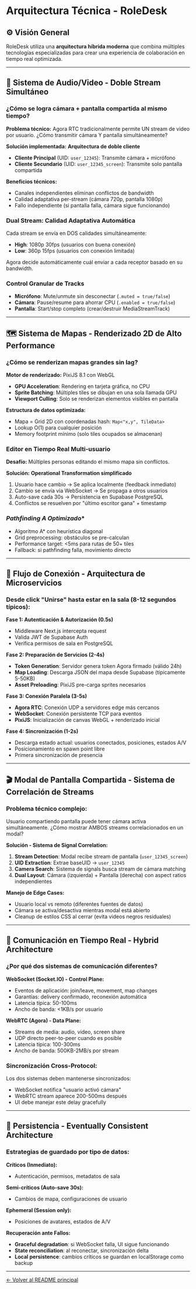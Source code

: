 # Arquitectura Técnica - RoleDesk

## ⚙️ Visión General

RoleDesk utiliza una **arquitectura híbrida moderna** que combina múltiples tecnologías especializadas para crear una experiencia de colaboración en tiempo real optimizada.

---

## 🎤 Sistema de Audio/Video - Doble Stream Simultáneo

### **¿Cómo se logra cámara + pantalla compartida al mismo tiempo?**

**Problema técnico:** Agora RTC tradicionalmente permite UN stream de video por usuario. ¿Cómo transmitir cámara Y pantalla simultáneamente?

**Solución implementada:** **Arquitectura de doble cliente**
- **Cliente Principal** (UID: `user_12345`): Transmite cámara + micrófono
- **Cliente Secundario** (UID: `user_12345_screen`): Transmite solo pantalla compartida

**Beneficios técnicos:**
- Canales independientes eliminan conflictos de bandwidth
- Calidad adaptativa per-stream (cámara 720p, pantalla 1080p)
- Fallo independiente (si pantalla falla, cámara sigue funcionando)

### **Dual Stream: Calidad Adaptativa Automática**
Cada stream se envía en DOS calidades simultáneamente:
- **High**: 1080p 30fps (usuarios con buena conexión)
- **Low**: 360p 15fps (usuarios con conexión limitada)

Agora decide automáticamente cuál enviar a cada receptor basado en su bandwidth.

### **Control Granular de Tracks**
- **Micrófono**: Mute/unmute sin desconectar (`.muted = true/false`)
- **Cámara**: Pause/resume para ahorrar CPU (`.enabled = true/false`) 
- **Pantalla**: Start/stop completo (crear/destruir MediaStreamTrack)

---

## 🗺️ Sistema de Mapas - Renderizado 2D de Alto Performance

### **¿Cómo se renderizan mapas grandes sin lag?**

**Motor de renderizado:** PixiJS 8.1 con WebGL
- **GPU Acceleration**: Rendering en tarjeta gráfica, no CPU
- **Sprite Batching**: Múltiples tiles se dibujan en una sola llamada GPU
- **Viewport Culling**: Solo se renderizan elementos visibles en pantalla

**Estructura de datos optimizada:**
- Mapa = Grid 2D con coordenadas hash: `Map<"x,y", TileData>`
- Lookup O(1) para cualquier posición
- Memory footprint mínimo (solo tiles ocupados se almacenan)

### **Editor en Tiempo Real Multi-usuario**
**Desafío:** Múltiples personas editando el mismo mapa sin conflictos.

**Solución:** **Operational Transformation simplificado**
1. Usuario hace cambio → Se aplica localmente (feedback inmediato)
2. Cambio se envía via WebSocket → Se propaga a otros usuarios
3. Auto-save cada 30s → Persistencia en Supabase PostgreSQL
4. Conflictos se resuelven por "último escritor gana" + timestamp

### **Pathfinding A* Optimizado**
- Algoritmo A* con heurística diagonal
- Grid preprocessing: obstáculos se pre-calculan
- Performance target: <5ms para rutas de 50+ tiles
- Fallback: si pathfinding falla, movimiento directo

---

## 🚪 Flujo de Conexión - Arquitectura de Microservicios

### **Desde click "Unirse" hasta estar en la sala (8-12 segundos típicos):**

**Fase 1: Autenticación & Autorización (0.5s)**
- Middleware Next.js intercepta request
- Valida JWT de Supabase Auth
- Verifica permisos de sala en PostgreSQL

**Fase 2: Preparación de Servicios (2-4s)**
- **Token Generation**: Servidor genera token Agora firmado (válido 24h)
- **Map Loading**: Descarga JSON del mapa desde Supabase (típicamente 5-50KB)
- **Asset Preloading**: PixiJS pre-carga sprites necesarios

**Fase 3: Conexión Paralela (3-5s)**
- **Agora RTC**: Conexión UDP a servidores edge más cercanos
- **WebSocket**: Conexión persistente TCP para eventos
- **PixiJS**: Inicialización de canvas WebGL + renderizado inicial

**Fase 4: Sincronización (1-2s)**
- Descarga estado actual: usuarios conectados, posiciones, estados A/V
- Posicionamiento en spawn point libre
- Primera sincronización de presencia

---

## 🎬 Modal de Pantalla Compartida - Sistema de Correlación de Streams

### **Problema técnico complejo:** 
Usuario compartiendo pantalla puede tener cámara activa simultáneamente. ¿Cómo mostrar AMBOS streams correlacionados en un modal?

**Solución - Sistema de Signal Correlation:**
1. **Stream Detection**: Modal recibe stream de pantalla (`user_12345_screen`)
2. **UID Extraction**: Extrae baseUID → `user_12345`
3. **Camera Search**: Sistema de signals busca stream de cámara matching
4. **Dual Layout**: Cámara (izquierda) + Pantalla (derecha) con aspect ratios independientes

**Manejo de Edge Cases:**
- Usuario local vs remoto (diferentes fuentes de datos)
- Cámara se activa/desactiva mientras modal está abierto
- Cleanup de estilos CSS al cerrar (evita videos negros residuales)

---

## 📡 Comunicación en Tiempo Real - Hybrid Architecture

### **¿Por qué dos sistemas de comunicación diferentes?**

**WebSocket (Socket.IO) - Control Plane:**
- Eventos de aplicación: join/leave, movement, map changes
- Garantías: delivery confirmado, reconexión automática
- Latencia típica: 50-100ms
- Ancho de banda: <1KB/s por usuario

**WebRTC (Agora) - Data Plane:**  
- Streams de media: audio, video, screen share
- UDP directo peer-to-peer cuando es posible
- Latencia típica: 100-300ms  
- Ancho de banda: 500KB-2MB/s por stream

### **Sincronización Cross-Protocol:**
Los dos sistemas deben mantenerse sincronizados:
- WebSocket notifica "usuario activó cámara" 
- WebRTC stream aparece 200-500ms después
- UI debe manejar este delay gracefully

---

## 🔄 Persistencia - Eventually Consistent Architecture

### **Estrategias de guardado por tipo de datos:**

**Críticos (Inmediato):**
- Autenticación, permisos, metadatos de sala

**Semi-críticos (Auto-save 30s):**
- Cambios de mapa, configuraciones de usuario

**Ephemeral (Session only):**
- Posiciones de avatares, estados de A/V

**Recuperación ante Fallos:**
- **Graceful degradation**: si WebSocket falla, UI sigue funcionando
- **State reconciliation**: al reconectar, sincronización delta
- **Local persistence**: cambios críticos se guardan en localStorage como backup

---

[← Volver al README principal](../README.md)

